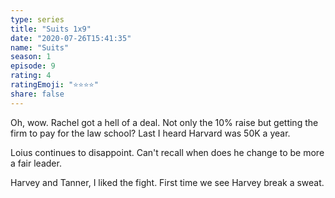 ```yaml
--- 
type: series 
title: "Suits 1x9" 
date: "2020-07-26T15:41:35" 
name: "Suits" 
season: 1 
episode: 9 
rating: 4 
ratingEmoji: "⭐️⭐️⭐️⭐️" 
share: false 
---
```


Oh, wow. Rachel got a hell of a deal. Not only the 10% raise but getting the firm to pay for the law school? Last I heard Harvard was 50K a year.

Loius continues to disappoint. Can't recall when does he change to be more a fair leader.

Harvey and Tanner, I liked the fight. First time we see Harvey break a sweat.
